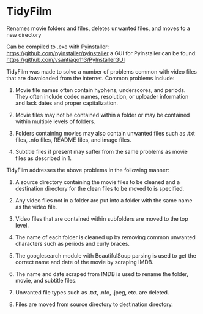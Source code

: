 # TidyFilm

Renames movie folders and files, deletes unwanted files, and moves to a new directory

Can be compiled to .exe with Pyinstaller: https://github.com/pyinstaller/pyinstaller a GUI for Pyinstaller can be found: https://github.com/vsantiago113/PyInstallerGUI

TidyFilm was made to solve a number of problems common with video files that are downloaded from the internet. Common problems include:

1. Movie file names often contain hyphens, underscores, and periods. They often include codec names, resolution, or uploader information and
lack dates and proper capitalization.

2. Movie files may not be contained within a folder or may be contained within multiple levels of folders.

3. Folders containing movies may also contain unwanted files such as .txt files, .nfo files, README files, and image files.

4. Subtitle files if present may suffer from the same problems as movie files as described in 1.

TidyFilm addresses the above problems in the following manner:

1. A source directory containing the movie files to be cleaned and a destination directory for the clean files to be moved to is specified.

2. Any video files not in a folder are put into a folder with the same name as the video file.

3. Video files that are contained within subfolders are moved to the top level.

4. The name of each folder is cleaned up by removing common unwanted characters such as periods and curly braces.

5. The googlesearch module with BeautifulSoup parsing is used to get the correct name and date of the movie by scraping IMDB.

6. The name and date scraped from IMDB is used to rename the folder, movie, and subtitle files.

7. Unwanted file types such as .txt, .nfo, .jpeg, etc. are deleted.

8. Files are moved from source directory to destination directory.
